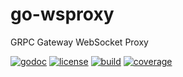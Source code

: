 # go-wsproxy
GRPC Gateway WebSocket Proxy

[![godoc](http://img.shields.io/badge/godoc-reference-blue.svg?style=flat)](https://godoc.org/gopkg.in/shaxbee/go-wsproxy.v1)
[![license](https://img.shields.io/github/license/mashape/apistatus.svg?maxAge=2592000)]()
[![build](https://travis-ci.org/shaxbee/go-wsproxy.svg?branch=master)](https://travis-ci.org/shaxbee/go-wsproxy)
[![coverage](https://coveralls.io/repos/github/shaxbee/go-wsproxy/badge.svg?branch=master)](https://coveralls.io/r/shaxbee/go-wsproxy)
